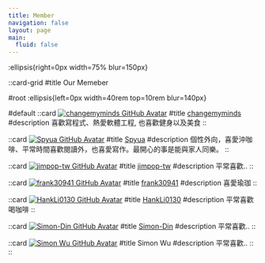 ```yaml
---
title: Member
navigation: false
layout: page
main:
  fluid: false
---
```


:ellipsis{right=0px width=75% blur=150px}

::card-grid
#title
Our Memeber

#root
:ellipsis{left=0px width=40rem top=10rem blur=140px}

#default
  ::card
  [![changemyminds GitHub Avatar](https://github.com/changemyminds.png)](https://github.com/changemyminds)
  #title
  [changemyminds](https://github.com/changemyminds)
  #description
  喜歡寫程式、熱愛軟體工程, 也喜歡健身以及美食
  ::

  ::card
  [![Spyua GitHub Avatar](https://github.com/spyua.png)](https://github.com/spyua)
  #title
  [Spyua](https://github.com/spyua)
  #description
  個性外向，喜愛沖咖啡、平常時間喜歡閱讀外，也喜愛寫作。最開心的事是能與家人同樂。
  ::

  ::card
  [![jimpop-tw GitHub Avatar](https://github.com/jimpop-tw.png)](https://github.com/jimpop-tw)
  #title
  [jimpop-tw](https://github.com/jimpop-tw)
  #description
  平常喜歡..
  ::

  ::card
  [![frank30941 GitHub Avatar](https://github.com/frank30941.png)](https://github.com/frank30941)
  #title
  [frank30941](https://github.com/frank30941)
  #description
  喜愛瑜珈
  ::

  ::card
  [![HankLi0130 GitHub Avatar](https://github.com/HankLi0130.png)](https://github.com/HankLi0130)
  #title
  [HankLi0130](https://github.com/HankLi0130)
  #description
  平常喜歡喝咖啡
  ::

  ::card
  [![Simon-Din GitHub Avatar](https://github.com/Simon-Din.png)](https://github.com/Simon-Din)
  #title
  [Simon-Din](https://github.com/Simon-Din)
  #description
  平常喜歡..
  ::

  ::card
  [![Simon Wu GitHub Avatar](https://github.com/cckui.png)](https://github.com/cckui)
  #title
  Simon Wu
  #description
  平常喜歡..
  ::
::
